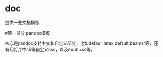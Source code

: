 doc
===

提供一些文档模板

#第一部分 pandoc模板

核心是pandoc支持中文和自定义部分，比如default.latex,default.beamer等，还有幻灯片中s5等自定义css，以及epub.css等。
